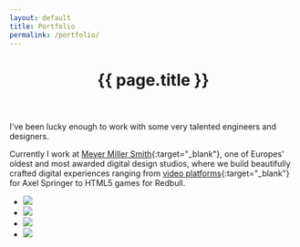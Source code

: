 ```yaml
---
layout: default
title: Portfolio
permalink: /portfolio/
---
```

<header class="post-header">
  <h1 class="post-title">{{ page.title }}</h1>
</header>

I've been lucky enough to work with some very talented engineers and designers.

<!-- For 7 years I worked at Internet Solutions, building large scale web applications that allowed corperate clients throughout Africa manage ICT infrastructure. -->

Currently I work at [Meyer Miller Smith](http://www.meyermillersmith.com/){:target="_blank"}, one of Europes' oldest and most awarded digital design studios, where we build beautifully crafted digital experiences ranging from [video platforms](http://zuio.tv/){:target="_blank"} for Axel Springer to HTML5 games for Redbull.



<ul class="bare-list">
  <li>
    <img src="http://placehold.it/640x260/5AD869" />
  </li>
  <li>
    <img src="http://placehold.it/640x260/5AD869" />
  </li>
  <li>
    <img src="http://placehold.it/640x260/5AD869" />
  </li>
  <li>
    <img src="http://placehold.it/640x260/5AD869" />
  </li>
</ul>